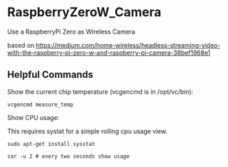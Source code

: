 # RaspberryZeroW_Camera
Use a RaspberryPi Zero as Wireless Camera

based on 
https://medium.com/home-wireless/headless-streaming-video-with-the-raspberry-pi-zero-w-and-raspberry-pi-camera-38bef1968e1



## Helpful Commands

Show the current chip temperature (vcgencmd is in /opt/vc/bin):

    vcgencmd measure_temp

Show CPU usage:

This requires systat for a simple rolling cpu usage view.

    sudo apt-get install sysstat

    sar -u 2 # every two seconds show usage
